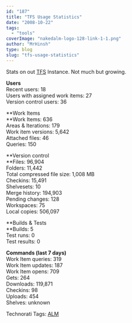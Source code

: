 ```yaml
---
id: "187"
title: "TFS Usage Statistics"
date: "2008-10-22"
tags:
  - "tools"
coverImage: "nakedalm-logo-128-link-1-1.png"
author: "MrHinsh"
type: blog
slug: "tfs-usage-statistics"
---
```


Stats on out [TFS](http://msdn2.microsoft.com/en-us/teamsystem/aa718934.aspx "Team Foundation Server") Instance. Not much but growing.

**Users**  
Recent users: 18  
Users with assigned work items: 27  
Version control users: 36

**Work Items  
**Work Items: 636  
Areas & Iterations: 179  
Work item versions: 5,642  
Attached files: 46  
Queries: 150

**Version control  
**Files: 96,904  
Folders: 11,442  
Total compressed file size: 1,008 MB  
Checkins: 15,491  
Shelvesets: 10  
Merge history: 194,903  
Pending changes: 128  
Workspaces: 75  
Local copies: 506,097

**Builds & Tests  
**Builds: 5  
Test runs: 0  
Test results: 0

**Commands (last 7 days)**  
Work Item queries: 319  
Work Item updates: 187  
Work Item opens: 709  
Gets: 264  
Downloads: 119,871  
Checkins: 98  
Uploads: 454  
Shelves: unknown

Technorati Tags: [ALM](http://technorati.com/tags/ALM)
